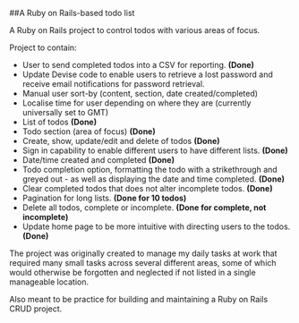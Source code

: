 ##A Ruby on Rails-based todo list

A Ruby on Rails project to control todos with various areas of focus.

Project to contain:

* User to send completed todos into a CSV for reporting. **(Done)**
* Update Devise code to enable users to retrieve a lost password and receive email notifications for password retrieval.
* Manual user sort-by (content, section, date created/completed)
* Localise time for user depending on where they are (currently universally set to GMT)
* List of todos **(Done)**
* Todo section (area of focus) **(Done)**
* Create, show, update/edit and delete of todos **(Done)**
* Sign in capability to enable different users to have different lists. **(Done)**
* Date/time created and completed **(Done)**
* Todo completion option, formatting the todo with a strikethrough and greyed out - as well as displaying the date and time completed. **(Done)**
* Clear completed todos that does not alter incomplete todos. **(Done)**
* Pagination for long lists. **(Done for 10 todos)**
* Delete all todos, complete or incomplete. **(Done for complete, not incomplete)**
* Update home page to be more intuitive with directing users to the todos. **(Done)**


The project was originally created to manage my daily tasks at work that required many small tasks across several different areas, some of which would otherwise be forgotten and neglected if not listed in a single manageable location.

Also meant to be practice for building and maintaining a Ruby on Rails CRUD project.